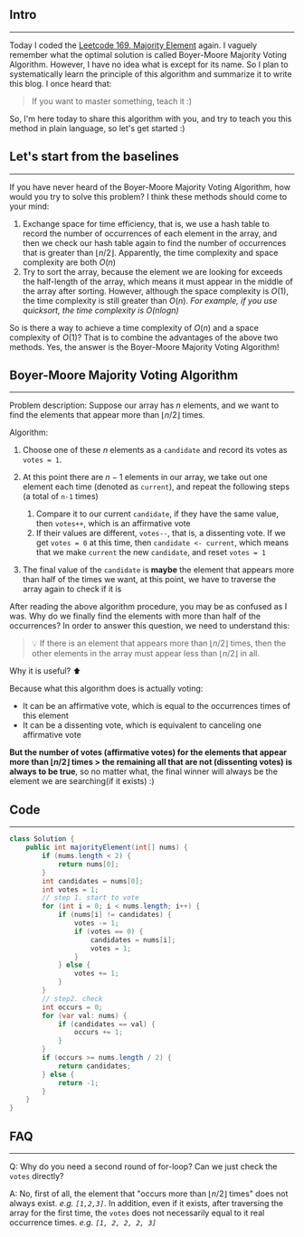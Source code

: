 ## Intro

---

Today I coded the [Leetcode 169. Majority Element](https://leetcode.com/problems/majority-element/) again. I vaguely remember what the optimal solution is called Boyer-Moore Majority Voting Algorithm. However, I have no idea what is except for its name. So I plan to systematically learn the principle of this algorithm and summarize it to write this blog. I once heard that: 

>   If you want to master something, teach it :)

So, I'm here today to share this algorithm with you, and try to teach you this method in plain language, so let's get started :)

## Let's start from the baselines

---

If you have never heard of the Boyer-Moore Majority Voting Algorithm, how would you try to solve this problem? I think these methods should come to your mind:

1.   Exchange space for time efficiency, that is, we use a hash table to record the number of occurrences of each element in the array, and then we check our hash table again to find the number of occurrences that is greater than $\lfloor n/2\rfloor$. Apparently, the time complexity and space complexity are both $O(n)$
2.   Try to sort the array, because the element we are looking for exceeds the half-length of the array, which means it must appear in the middle of the array after sorting. However, although the space complexity is $O( 1)$, the time complexity is still greater than $O(n)$. *For example, if you use quicksort, the time complexity is $O(nlogn)$*

So is there a way to achieve a time complexity of $O(n)$ and a space complexity of $O(1)$? That is to combine the advantages of the above two methods. Yes, the answer is the Boyer-Moore Majority Voting Algorithm!

## Boyer-Moore Majority Voting Algorithm

---

Problem description: Suppose our array has $n$ elements, and we want to find the elements that appear more than $\lfloor n/2\rfloor$ times.



Algorithm: 

1.   Choose one of these $n$ elements as a `candidate` and record its votes as `votes = 1`.
2.   At this point there are $n-1$ elements in our array, we take out one element each time (denoted as `current`), and repeat the following steps (a total of `n-1` times)
     1.   Compare it to our current `candidate`, if they have the same value, then `votes++`, which is an affirmative vote
     2.   If their values are different, `votes--`, that is, a dissenting vote. If we get `votes = 0` at this time, then `candidate <- current`, which means that we make `current` the new `candidate`, and reset `votes = 1`

3.   The final value of the `candidate` is **maybe** the element that appears more than half of the times we want, at this point, we have to traverse the array again to check if it is



After reading the above algorithm procedure, you may be as confused as I was. Why do we finally find the elements with more than half of the occurrences? In order to answer this question, we need to understand this:

>   💡 If there is an element that appears more than $\lfloor n/2\rfloor$ times, then the other elements in the array must appear less than $\lfloor n/2\rfloor$ in all.

Why it is useful? ⬆️

Because what this algorithm does is actually voting: 

- It can be an affirmative vote, which is equal to the occurrences times of this element
- It can be a dissenting vote, which is equivalent to canceling one affirmative vote

**But the number of votes (affirmative votes) for the elements that appear more than $\lfloor n/2\rfloor$ times > the remaining all that are not (dissenting votes) is always to be true**, so no matter what, the final winner will always be the element we are searching(if it exists) :)

## Code

---

```java
class Solution {
    public int majorityElement(int[] nums) {
        if (nums.length < 2) {
            return nums[0]; 
        }
        int candidates = nums[0];
        int votes = 1;
        // step 1. start to vote
        for (int i = 0; i < nums.length; i++) {
            if (nums[i] != candidates) {
                votes -= 1;
                if (votes == 0) {
                    candidates = nums[i];
                    votes = 1;
                }
            } else {
                votes += 1;
            }
        }
        // step2. check
        int occurs = 0;
        for (var val: nums) {
            if (candidates == val) {
                occurs += 1;
            }
        }
        if (occurs >= nums.length / 2) {
            return candidates;
        } else {
            return -1;
        }
    }
}
```

## FAQ

---

Q: Why do you need a second round of for-loop? Can we just check the `votes` directly?

A: No, first of all, the element that "occurs more than $\lfloor n/2\rfloor$ times" does not always exist. *e.g. `[1,2,3]`*. In addition, even if it exists, after traversing the array for the first time, the `votes` does not necessarily equal to it real occurrence times. *e.g. `[1, 2, 2, 2, 3]`* 

